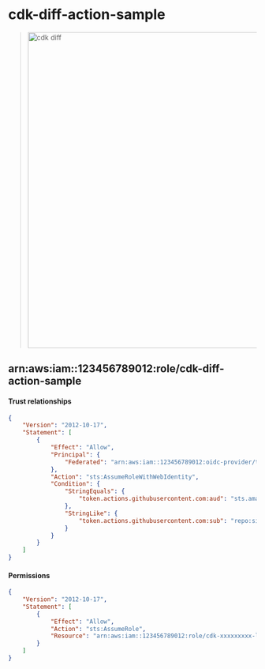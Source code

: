 # cdk-diff-action-sample

> <img width="640" alt="cdk diff" src="https://github.com/user-attachments/assets/30ea67e8-c47b-4443-b4e8-719145650e0f" />

## arn:aws:iam::123456789012:role/cdk-diff-action-sample

#### Trust relationships

```json
{
    "Version": "2012-10-17",
    "Statement": [
        {
            "Effect": "Allow",
            "Principal": {
                "Federated": "arn:aws:iam::123456789012:oidc-provider/token.actions.githubusercontent.com"
            },
            "Action": "sts:AssumeRoleWithWebIdentity",
            "Condition": {
                "StringEquals": {
                    "token.actions.githubusercontent.com:aud": "sts.amazonaws.com"
                },
                "StringLike": {
                    "token.actions.githubusercontent.com:sub": "repo:si-arakaki/*"
                }
            }
        }
    ]
}
```

#### Permissions

```json
{
    "Version": "2012-10-17",
    "Statement": [
        {
            "Effect": "Allow",
            "Action": "sts:AssumeRole",
            "Resource": "arn:aws:iam::123456789012:role/cdk-xxxxxxxxx-lookup-role-123456789012-ap-northeast-1"
        }
    ]
}
```

